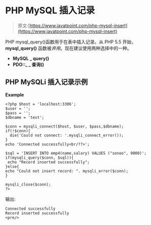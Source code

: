 # PHP MySQL 插入记录

> 原文:[https://www.javatpoint.com/php-mysql-insert](https://www.javatpoint.com/php-mysql-insert)

PHP mysql_query()函数用于在表中插入记录。从 PHP 5.5 开始， **mysql_query()** 函数被*弃用*。现在建议使用两种选择中的一种。

*   **MySQL _ query()**
*   **PDO::_ _ 查询()**

## PHP MySQLi 插入记录示例

**Example**

```
<?php $host = 'localhost:3306';
$user = '';
$pass = '';
$dbname = 'test';

$conn = mysqli_connect($host, $user, $pass,$dbname);
if(!$conn){
  die('Could not connect: '.mysqli_connect_error());
}
echo 'Connected successfully<br/??>';

$sql = 'INSERT INTO emp4(name,salary) VALUES ("sonoo", 9000)';
if(mysqli_query($conn, $sql)){
 echo "Record inserted successfully";
}else{
echo "Could not insert record: ". mysqli_error($conn);
}

mysqli_close($conn);
?>

```

输出:

```
Connected successfully
Record inserted successfully
<pre/>
```